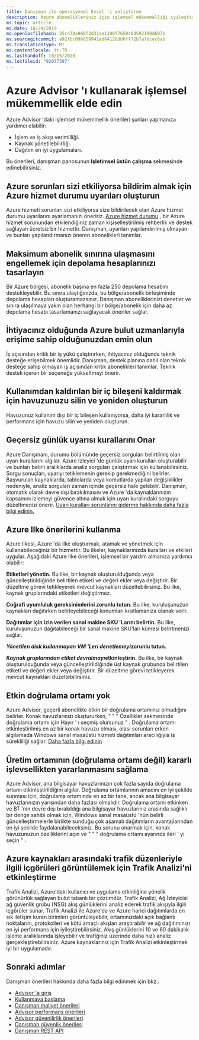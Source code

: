 ```yaml
---
title: Danışman ile operasyonel Excel 'i geliştirme
description: Azure abonelikleriniz için işlemsel mükemmelliği iyileştirmek için Azure Advisor 'ı kullanın.
ms.topic: article
ms.date: 10/24/2019
ms.openlocfilehash: 25c470a968f2d31ae1190f765046d593190d697b
ms.sourcegitcommit: a92fbc09b859941ed64128db6ff72b7a7bcec6ab
ms.translationtype: MT
ms.contentlocale: tr-TR
ms.lasthandoff: 10/15/2020
ms.locfileid: "92077397"
---
```

# <a name="achieve-operational-excellence-by-using-azure-advisor"></a>Azure Advisor 'ı kullanarak işlemsel mükemmellik elde edin

Azure Advisor 'daki işlemsel mükemmellik önerileri şunları yapmanıza yardımcı olabilir: 
- İşlem ve iş akışı verimliliği.
- Kaynak yönetilebilirliği.
- Dağıtım en iyi uygulamaları. 

Bu önerileri, danışman panosunun **Işletimsel üstün çalışma** sekmesinde edinebilirsiniz.

## <a name="create-azure-service-health-alerts-to-be-notified-when-azure-problems-affect-you"></a>Azure sorunları sizi etkiliyorsa bildirim almak için Azure hizmet durumu uyarıları oluşturun

Azure hizmeti sorunları sizi etkiliyorsa size bildirilecek olan Azure hizmet durumu uyarılarını ayarlamanızı öneririz. [Azure hizmet durumu](https://azure.microsoft.com/features/service-health/) , bir Azure hizmet sorunundan etkilendiğiniz zaman kişiselleştirilmiş rehberlik ve destek sağlayan ücretsiz bir hizmettir. Danışman, uyarıları yapılandırılmış olmayan ve bunları yapılandırmanızı öneren abonelikleri tanımlar.


## <a name="design-your-storage-accounts-to-prevent-reaching-the-maximum-subscription-limit"></a>Maksimum abonelik sınırına ulaşmasını engellemek için depolama hesaplarınızı tasarlayın

Bir Azure bölgesi, abonelik başına en fazla 250 depolama hesabını destekleyebilir. Bu sınıra ulaştığınızda, bu bölge/abonelik birleşiminde depolama hesapları oluşturamazsınız. Danışman aboneliklerinizi denetler ve sınıra ulaşılmaya yakın olan herhangi bir bölge/abonelik için daha az depolama hesabı tasarlamanızı sağlayacak öneriler sağlar.

## <a name="ensure-you-have-access-to-azure-cloud-experts-when-you-need-it"></a>İhtiyacınız olduğunda Azure bulut uzmanlarıyla erişime sahip olduğunuzdan emin olun

İş açısından kritik bir iş yükü çalıştırırken, ihtiyacınız olduğunda teknik desteğe erişebilmek önemlidir. Danışman, destek planına dahil olan teknik desteğe sahip olmayan iş açısından kritik abonelikleri tanımlar. Teknik destek içeren bir seçeneğe yükseltmeyi önerir.

## <a name="delete-and-re-create-your-pool-to-remove-a-deprecated-internal-component"></a>Kullanımdan kaldırılan bir iç bileşeni kaldırmak için havuzunuzu silin ve yeniden oluşturun

Havuzunuz kullanım dışı bir iç bileşen kullanıyorsa, daha iyi kararlılık ve performans için havuzu silin ve yeniden oluşturun.

## <a name="repair-invalid-log-alert-rules"></a>Geçersiz günlük uyarısı kurallarını Onar

Azure Danışmanı, durumu bölümünde geçersiz sorguları belirtilmiş olan uyarı kurallarını algılar. Azure Izleyici 'de günlük uyarı kuralları oluşturabilir ve bunları belirli aralıklarda analiz sorguları çalıştırmak için kullanabilirsiniz. Sorgu sonuçları, uyarıyı tetiklemenin gerekip gerekmediğini belirler. Başvurulan kaynaklarda, tablolarda veya komutlarda yapılan değişiklikler nedeniyle, analiz sorguları zaman içinde geçersiz hale gelebilir. Danışman, otomatik olarak devre dışı bırakılmasını ve Azure 'da kaynaklarınızın kapsamını izlemeyi güvence altına almak için uyarı kuralındaki sorguyu düzeltmenizi önerir. [Uyarı kuralları sorunlarını giderme hakkında daha fazla bilgi edinin.](../azure-monitor/platform/alerts-troubleshoot-log.md)

## <a name="use-azure-policy-recommendations"></a>Azure Ilke önerilerini kullanma

Azure Ilkesi, Azure 'da ilke oluşturmak, atamak ve yönetmek için kullanabileceğiniz bir hizmettir. Bu ilkeler, kaynaklarınızda kuralları ve etkileri uygular. Aşağıdaki Azure Ilke önerileri, işlemsel bir yardım almanıza yardımcı olabilir: 

**Etiketleri yönetin.** Bu ilke, bir kaynak oluşturulduğunda veya güncelleştirildiğinde belirtilen etiketi ve değeri ekler veya değiştirir. Bir düzeltme görevi tetikleyerek mevcut kaynakları düzeltebilirsiniz. Bu ilke, kaynak gruplarındaki etiketleri değiştirmez.

**Coğrafi uyumluluk gereksinimlerini zorunlu tutun.** Bu ilke, kuruluşunuzun kaynakları dağıtırken belirleyebileceği konumları kısıtlamanıza olanak verir. 

**Dağıtımlar için izin verilen sanal makine SKU 'Larını belirtin.** Bu ilke, kuruluşunuzun dağıtabileceği bir sanal makine SKU'ları kümesi belirtmenizi sağlar.

***Yönetilen disk kullanmayan VM 'Leri denetlemeyi*zorunlu tutun.**

***Kaynak gruplarından etiket devralmayı*etkinleştirin.** Bu ilke, bir kaynak oluşturulduğunda veya güncelleştirildiğinde üst kaynak grubunda belirtilen etiketi ve değeri ekler veya değiştirir. Bir düzeltme görevi tetikleyerek mevcut kaynakları düzeltebilirsiniz.

## <a name="no-validation-environment-enabled"></a>Etkin doğrulama ortamı yok
Azure Advisor, geçerli abonelikte etkin bir doğrulama ortamınız olmadığını belirler. Konak havuzlarınızı oluştururken, \" \" \" Özellikler sekmesinde doğrulama ortamı için Hayır ' ı seçmiş olursunuz \" . Doğrulama ortamı etkinleştirilmiş en az bir konak havuzu olması, olası sorunları erken algılamada Windows sanal masaüstü hizmeti dağıtımları aracılığıyla iş sürekliliği sağlar. [Daha fazla bilgi edinin](../virtual-desktop/create-validation-host-pool.md)

## <a name="ensure-production-non-validation-environment-to-benefit-from-stable-functionality"></a>Üretim ortamının (doğrulama ortamı değil) kararlı işlevsellikten yararlanmasını sağlama
Azure Advisor, ana bilgisayar havuzlarınızın çok fazla sayıda doğrulama ortamı etkinleştirildiğini algılar. Doğrulama ortamlarının amacını en iyi şekilde sunması için, doğrulama ortamında en az bir tane, ancak ana bilgisayar havuzlarınızın yarısından daha fazlası olmalıdır. Doğrulama ortamı etkinken ve BT 'nin devre dışı bırakıldığı ana bilgisayar havuzlarınız arasında sağlıklı bir denge sahibi olmak için, Windows sanal masaüstü 'nün belirli güncelleştirmelerle birlikte sunduğu çok aşamalı dağıtımların avantajlarından en iyi şekilde faydalanabileceksiniz. Bu sorunu onarmak için, konak havuzunuzun özelliklerini açın ve \" \" \" doğrulama ortamı ayarında ileri ' yi seçin \" .

## <a name="enable-traffic-analytics-to-view-insights-into-traffic-patterns-across-azure-resources"></a>Azure kaynakları arasındaki trafik düzenleriyle ilgili içgörüleri görüntülemek için Trafik Analizi'ni etkinleştirme
Trafik Analizi, Azure'daki kullanıcı ve uygulama etkinliğine yönelik görünürlük sağlayan bulut tabanlı bir çözümdür. Trafik Analizi, Ağ İzleyicisi ağ güvenlik grubu (NSG) akış günlüklerini analiz ederek trafik akışıyla ilgili içgörüler sunar. Trafik Analizi ile Azure'da ve Azure harici dağıtımlarda en sık iletişim kuran birimleri görüntüleyebilir, ortamınızdaki açık bağlantı noktalarını, protokolleri ve kötü amaçlı akışları araştırabilir ve ağ dağıtımınızı en iyi performans için iyileştirebilirsiniz. Akış günlüklerini 10 ve 60 dakikalık işleme aralıklarında işleyebilir ve trafiğiniz üzerinde daha hızlı analiz gerçekleştirebilirsiniz. Azure kaynaklarınız için Trafik Analizi etkinleştirmek iyi bir uygulamadır. 


## <a name="next-steps"></a>Sonraki adımlar

Danışman önerileri hakkında daha fazla bilgi edinmek için bkz.:
* [Advisor 'a giriş](advisor-overview.md)
* [Kullanmaya başlama](advisor-get-started.md)
* [Danışman maliyet önerileri](advisor-cost-recommendations.md)
* [Advisor performans önerileri](advisor-performance-recommendations.md)
* [Advisor güvenilirlik önerileri](advisor-high-availability-recommendations.md)
* [Danışman güvenlik önerileri](advisor-security-recommendations.md)
* [Danışman REST API](/rest/api/advisor/)